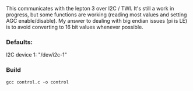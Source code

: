 This communicates with the lepton 3 over I2C / TWI.  It's still a work in progress, but some functions are working (reading most values and setting AGC enable/disable). My answer to dealing with big endian issues (pi is LE) is to avoid converting to 16 bit values whenever possible. 

### Defaults: 
I2C device 1: "/dev/i2c-1"

### Build 
```gcc control.c -o control```



